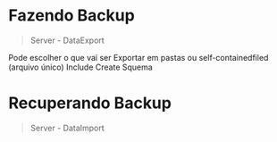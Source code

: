 # Fazendo Backup 

> Server - DataExport

Pode escolher o que vai ser 
Exportar em pastas ou self-containedfiled (arquivo único) 
Include Create Squema

# Recuperando Backup

> Server - DataImport
